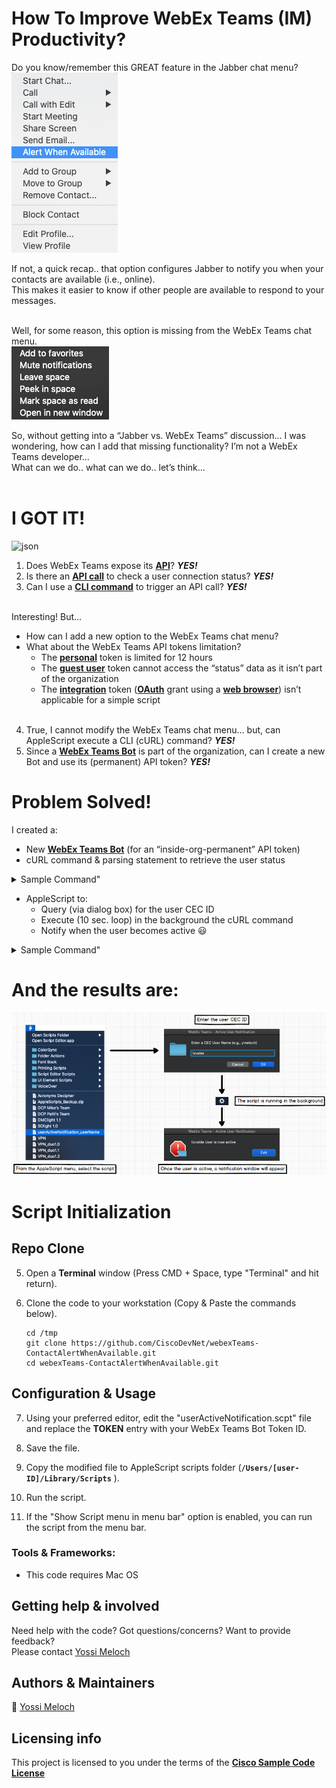 # How To Improve WebEx Teams (IM) Productivity?

Do you know/remember this GREAT feature in the Jabber chat menu? <br />
![json](images/pic1-Jabber.png?raw=true "Import JSON") <br />

If not, a quick recap.. that option configures Jabber to notify you when your contacts are available (i.e., online). <br />
This makes it easier to know if other people are available to respond to your messages. <br /> <br />

Well, for some reason, this option is missing from the WebEx Teams chat menu. <br />
![json](images/pic2-WebExTeams.png?raw=true "Import JSON") <br />

So, without getting into a “Jabber vs. WebEx Teams” discussion... I was wondering, how can I add that missing functionality? I’m not a WebEx Teams developer… <br />
What can we do.. what can we do.. let’s think… <br /> <br />

# I GOT IT!

![json](images/pic2-IGotIt.png?raw=true "Import JSON") <br />


1. Does WebEx Teams expose its **[API](https://developer.webex.com/docs/platform-introduction)**? ***YES!***  <br />
2. Is there an **[API call](https://developer.webex.com/docs/api/v1/people/list-people)** to check a user connection status? ***YES!***  <br />
3. Can I use a **[CLI command](https://community.cisco.com/t5/data-center-blogs/getting-started-with-curl/ba-p/3837348)** to trigger an API call? ***YES!***  <br /> <br />

Interesting! But... <br />
  * How can I add a new option to the WebEx Teams chat menu? <br />
  * What about the WebEx Teams API tokens limitation? <br />
    - The **[personal](https://developer.webex.com/docs/api/getting-started)** token is limited for 12 hours <br />
    - The **[guest user](https://developer.webex.com/docs/guest-issuer)** token cannot access the “status” data as it isn’t part of the organization <br />
    - The **[integration](https://developer.webex.com/docs/integrations)** token (**[OAuth](https://developer.webex.com/blog/real-world-walkthrough-of-building-an-oauth-webex-integration)** grant using a **[web browser](https://github.com/marsh240sx/spark-auth-sample)**) isn’t applicable for a simple script <br /> <br />

4. True, I cannot modify the WebEx Teams chat menu… but, can AppleScript execute a CLI (cURL) command? ***YES!***  <br />
5. Since a **[WebEx Teams Bot](https://developer.webex.com/docs/bots)** is part of the organization, can I create a new Bot and use its (permanent) API token? ***YES!***  <br />

# Problem Solved!

I created a: <br />
  * New **[WebEx Teams Bot](https://developer.webex.com/docs/bots)** (for an “inside-org-permanent” API token)  <br />
  * cURL command & parsing statement to retrieve the user status  <br />
<details>
      <summary>Sample Command"</summary>

 ```concole
curl -s --request GET --url 'https://api.ciscospark.com/v1/people?email=ymeloch%40cisco.com' --header 'Authorization: Bearer [TOKEN]' | json_pp | grep status | awk '{print $3}' | tr -dc '[:alnum:]'
 ```
</details>

  * AppleScript to:  <br />
    - Query (via dialog box) for the user CEC ID  <br />
    - Execute (10 sec. loop) in the background the cURL command  <br />
    - Notify when the user becomes active :smiley:  <br />
<details>
      <summary>Sample Command"</summary>

 ```concole
 set userName to text returned of (display dialog "Enter a CEC User Name (e.g., ymeloch)" default answer "" with title "WebEx Teams - Active User Notification" with icon note)
 set theAlertText to "WebbEx Teams - Active User Notification"
 set theAlertMessage to "" & userName & " User is now active"
 set n to 1
 repeat
  	delay 10
 	set theName to do shell script "curl -s --request GET --url 'https://api.ciscospark.com/v1/people?email=" & userName & "%40cisco.com' --header 'Authorization: Bearer [TOKEN]' | json_pp | grep status | awk '{print $3}' | tr -dc '[:alnum:]'"
 	if theName = "active" then (display dialog theAlertMessage with title "WebEx Teams - Active User Notification" with icon stop buttons {"Exit"} default button "Exit" cancel button "Exit")
 end repeat
 ```
</details>


# And the results are:

![json](images/pic4-Blueprint.png?raw=true "Import JSON") <br />

# Script Initialization

## Repo Clone
5. Open a **Terminal** window (Press CMD + Space, type "Terminal" and hit return). <br />

6. Clone the code to your workstation (Copy & Paste the commands below). <br />

    ```concole
    cd /tmp
    git clone https://github.com/CiscoDevNet/webexTeams-ContactAlertWhenAvailable.git
    cd webexTeams-ContactAlertWhenAvailable.git
    ```

## Configuration & Usage
7. Using your preferred editor, edit the "userActiveNotification.scpt" file and replace the **TOKEN** entry with your WebEx Teams Bot Token ID. <br />

8. Save the file. <br />

9. Copy the modified file to AppleScript scripts folder (**`/Users/[user-ID]/Library/Scripts`** ). <br />

10. Run the script. <br />

11. If the "Show Script menu in menu bar" option is enabled, you can run the script from the menu bar. <br />

### Tools & Frameworks:
  * This code requires Mac OS

## Getting help & involved
Need help with the code? Got questions/concerns? Want to provide feedback? <br />
Please contact [Yossi Meloch](mailto:ymeloch@cisco.com) <br />

## Authors & Maintainers
:email: [Yossi Meloch](mailto:ymeloch@cisco.com) <br />

## Licensing info
This project is licensed to you under the terms of the **[Cisco Sample Code License](https://github.com/CiscoDevNet/webexTeams-ContactAlertWhenAvailable/LICENSE)**
